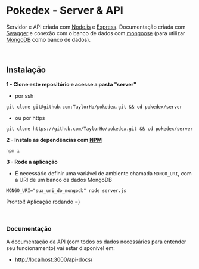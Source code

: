 # Pokedex - Server & API

Servidor e API criada com [Node.js](https://nodejs.dev/) e [Express](https://expressjs.com/). Documentação criada com [Swagger](https://swagger.io/) e conexão com o banco de dados com [mongoose](https://mongoosejs.com/) (para utilizar [MongoDB](https://www.mongodb.com/) como banco de dados).


&nbsp;
## Instalação

**1 - Clone este repositório e acesse a pasta "server"**
  - por ssh
```
git clone git@github.com:TaylorHo/pokedex.git && cd pokedex/server
```
  - ou por https
```
git clone https://github.com/TaylorHo/pokedex.git && cd pokedex/server
```

**2 - Instale as dependências com [NPM](https://www.npmjs.com/)**
```
npm i
```

**3 - Rode a aplicação**
  - É necessário definir uma variável de ambiente chamada ```MONGO_URI```, com a URI de um banco da dados MongoDB
```
MONGO_URI="sua_uri_do_mongodb" node server.js
```

Pronto!! Aplicação rodando =)


&nbsp;
### Documentação

A documentação da API (com todos os dados necessários para entender seu funcionamento) vai estar disponível em:
  - [http://localhost:3000/api-docs/](http://localhost:3000/api-docs/)
